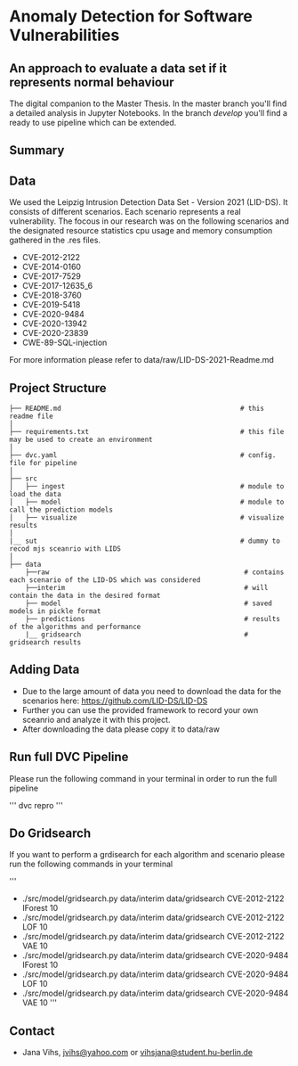 # Anomaly Detection for Software Vulnerabilities 
## An approach to evaluate a data set if it represents normal behaviour

The digital companion to the Master Thesis.
In the master branch you'll find a detailed analysis in Jupyter Notebooks.
In the branch *develop* you'll find a ready to use pipeline which can be extended.

## Summary 


## Data 

We used the Leipzig Intrusion Detection Data Set - Version 2021 (LID-DS). It consists of different scenarios. Each scenario represents a real vulnerability. The focous in our research was on the following scenarios and the designated resource statistics cpu usage and memory consumption gathered in the .res files. 

* CVE-2012-2122
* CVE-2014-0160
* CVE-2017-7529
* CVE-2017-12635_6
* CVE-2018-3760
* CVE-2019-5418
* CVE-2020-9484
* CVE-2020-13942
* CVE-2020-23839
* CWE-89-SQL-injection


For more information please refer to data/raw/LID-DS-2021-Readme.md 


## Project Structure

    ├── README.md                                             # this readme file
    │    
    ├── requirements.txt                                      # this file may be used to create an environment
    │
    ├── dvc.yaml                                              # config. file for pipeline
    │
    ├── src                                                  
    │   ├── ingest                                            # module to load the data 
    │   ├── model                                             # module to call the prediction models
    │   ├── visualize                                         # visualize results                                      
    │
    |__ sut                                                   # dummy to recod mjs sceanrio with LIDS  
    │
    ├── data
        ├──raw                                                 # contains each scenario of the LID-DS which was considered
        ├──interim                                             # will contain the data in the desired format
        ├── model                                              # saved models in pickle format 
        ├── predictions                                        # results of the algorithms and performance 
        |__ gridsearch                                         # gridsearch results
                                       


## Adding Data 

* Due to the large amount of data you need to download the data for the scenarios here: https://github.com/LID-DS/LID-DS
* Further you can use the provided framework to record your own sceanrio and analyze it with this project. 
* After downloading the  data please copy it to data/raw

## Run full DVC Pipeline

Please run the following command in your terminal in order to run the full pipeline

'''
dvc repro
'''

## Do Gridsearch 

If you want to perform a grdisearch for each algorithm and scenario please run the following commands in your terminal

'''
-  ./src/model/gridsearch.py data/interim data/gridsearch CVE-2012-2122 IForest 10
-  ./src/model/gridsearch.py data/interim data/gridsearch CVE-2012-2122 LOF 10
-  ./src/model/gridsearch.py data/interim data/gridsearch CVE-2012-2122 VAE 10
-  ./src/model/gridsearch.py data/interim data/gridsearch CVE-2020-9484 IForest 10
-  ./src/model/gridsearch.py data/interim data/gridsearch CVE-2020-9484 LOF 10
-  ./src/model/gridsearch.py data/interim data/gridsearch CVE-2020-9484 VAE 10 
'''

## Contact

* Jana Vihs, jvihs@yahoo.com or vihsjana@student.hu-berlin.de